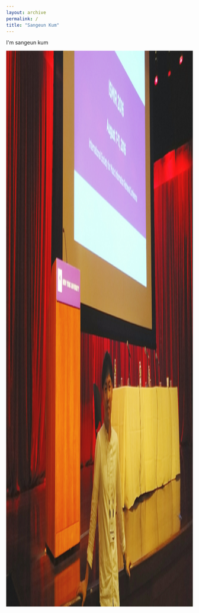 ```yaml
---
layout: archive
permalink: /
title: "Sangeun Kum"
---
```


I'm sangeun kum

<img src="/images/keums.jpg"  width="750" height="1500" >
